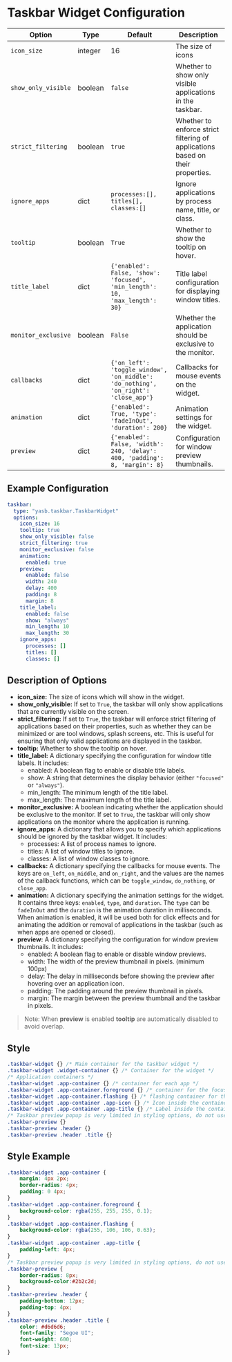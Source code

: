 # Taskbar Widget Configuration
| Option            | Type    | Default                                                                 | Description                                                                 |
|-------------------|---------|-------------------------------------------------------------------------|-----------------------------------------------------------------------------|
| `icon_size`           | integer  | 16                        | The size of icons |
| `show_only_visible` | boolean | `false` | Whether to show only visible applications in the taskbar. |
| `strict_filtering` | boolean | `true` | Whether to enforce strict filtering of applications based on their properties. |
| `ignore_apps`       | dict    | `processes:[], titles[], classes:[]` | Ignore applications by process name, title, or class. |
| `tooltip`  | boolean  | `True`        | Whether to show the tooltip on hover. |
| `title_label`       | dict    | `{'enabled': False, 'show': 'focused', 'min_length': 10, 'max_length': 30}`                     | Title label configuration for displaying window titles.                     |
| `monitor_exclusive` | boolean | `False` | Whether the application should be exclusive to the monitor. |
| `callbacks`         | dict    | `{'on_left': 'toggle_window', 'on_middle': 'do_nothing', 'on_right': 'close_app'}` | Callbacks for mouse events on the widget.                                   |
| `animation`         | dict    | `{'enabled': True, 'type': 'fadeInOut', 'duration': 200}`               | Animation settings for the widget.                                          |
| `preview`           | dict    | `{'enabled': False, 'width': 240, 'delay': 400, 'padding': 8, 'margin': 8}` | Configuration for window preview thumbnails.                                |

## Example Configuration

```yaml
taskbar:
  type: "yasb.taskbar.TaskbarWidget"
  options:
    icon_size: 16
    tooltip: true
    show_only_visible: false
    strict_filtering: true
    monitor_exclusive: false
    animation:
      enabled: true
    preview:
      enabled: false
      width: 240
      delay: 400
      padding: 8
      margin: 8
    title_label:
      enabled: false
      show: "always"
      min_length: 10
      max_length: 30
    ignore_apps:
      processes: []
      titles: []
      classes: []
```

## Description of Options

- **icon_size:** The size of icons which will show in the widget.
- **show_only_visible:** If set to `True`, the taskbar will only show applications that are currently visible on the screen.
- **strict_filtering:** If set to `True`, the taskbar will enforce strict filtering of applications based on their properties, such as whether they can be minimized or are tool windows, splash screens, etc. This is useful for ensuring that only valid applications are displayed in the taskbar.
- **tooltip:** Whether to show the tooltip on hover.
- **title_label:** A dictionary specifying the configuration for window title labels. It includes:
  - enabled: A boolean flag to enable or disable title labels.
  - show: A string that determines the display behavior (either `"focused"` or `"always"`).
  - min_length: The minimum length of the title label.
  - max_length: The maximum length of the title label.
- **monitor_exclusive:** A boolean indicating whether the application should be exclusive to the monitor. If set to `True`, the taskbar will only show applications on the monitor where the application is running.
- **ignore_apps:** A dictionary that allows you to specify which applications should be ignored by the taskbar widget. It includes:
  - processes: A list of process names to ignore.
  - titles: A list of window titles to ignore.
  - classes: A list of window classes to ignore.
- **callbacks:** A dictionary specifying the callbacks for mouse events. The keys are `on_left`, `on_middle`, and `on_right`, and the values are the names of the callback functions, which can be `toggle_window`, `do_nothing`, or `close_app`.
- **animation:** A dictionary specifying the animation settings for the widget. It contains three keys: `enabled`, `type`, and `duration`. The `type` can be `fadeInOut` and the `duration` is the animation duration in milliseconds. When animation is enabled, it will be used both for click effects and for animating the addition or removal of applications in the taskbar (such as when apps are opened or closed).
- **preview:** A dictionary specifying the configuration for window preview thumbnails. It includes:
  - enabled: A boolean flag to enable or disable window previews.
  - width: The width of the preview thumbnail in pixels. (minimum 100px)
  - delay: The delay in milliseconds before showing the preview after hovering over an application icon.
  - padding: The padding around the preview thumbnail in pixels.
  - margin: The margin between the preview thumbnail and the taskbar in pixels.

> Note:
> When **preview** is enabled **tooltip** are automatically disabled to avoid overlap.

## Style
```css
.taskbar-widget {} /* Main container for the taskbar widget */
.taskbar-widget .widget-container {} /* Container for the widget */
/* Application containers */
.taskbar-widget .app-container {} /* container for each app */
.taskbar-widget .app-container.foreground {} /* container for the focused app */
.taskbar-widget .app-container.flashing {} /* flashing container for the app (window is flashing) */
.taskbar-widget .app-container .app-icon {} /* Icon inside the container */
.taskbar-widget .app-container .app-title {} /* Label inside the container */
/* Taskbar preview popup is very limited in styling options, do not use margins/paddings here */
.taskbar-preview {}
.taskbar-preview .header {}
.taskbar-preview .header .title {}
```

## Style Example
```css
.taskbar-widget .app-container {
    margin: 4px 2px;
    border-radius: 4px;
    padding: 0 4px;
}
.taskbar-widget .app-container.foreground {
    background-color: rgba(255, 255, 255, 0.1);
}
.taskbar-widget .app-container.flashing {
    background-color: rgba(255, 106, 106, 0.63);
}
.taskbar-widget .app-container .app-title {
    padding-left: 4px;
}
/* Taskbar preview popup is very limited in styling options, do not use margins/paddings here */
.taskbar-preview {
    border-radius: 8px; 
    background-color:#2b2c2d; 
}
.taskbar-preview .header {
    padding-bottom: 12px;
    padding-top: 4px;
}
.taskbar-preview .header .title {
    color: #d6d6d6;
    font-family: "Segoe UI";
    font-weight: 600;
    font-size: 13px;
}
```